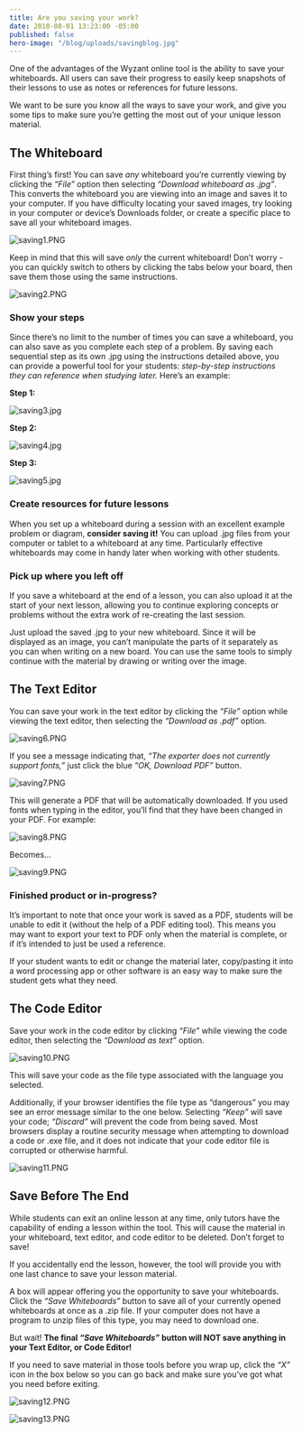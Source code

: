 ```yaml
---
title: Are you saving your work?
date: 2018-08-01 13:23:00 -05:00
published: false
hero-image: "/blog/uploads/savingblog.jpg"
---
```


One of the advantages of the Wyzant online tool is the ability to save your whiteboards. All users can save their progress to easily keep snapshots of their lessons to use as notes or references for future lessons.

We want to be sure you know all the ways to save your work, and give you some tips to make sure you’re getting the most out of your unique lesson material.

## The Whiteboard

First thing’s first! You can save *any* whiteboard you’re currently viewing by clicking the *“File”* option then selecting *“Download whiteboard as .jpg”*.  This converts the whiteboard you are viewing into an image and saves it to your computer. If you have difficulty locating your saved images, try looking in your computer or device’s Downloads folder, or create a specific place to save all your whiteboard images.

![saving1.PNG](/blog/uploads/saving1.PNG)

Keep in mind that this will save *only* the current whiteboard! Don’t worry - you can quickly switch to others by clicking the tabs below your board, then save them those using the same instructions.

![saving2.PNG](/blog/uploads/saving2.PNG)

### Show your steps

Since there’s no limit to the number of times you can save a whiteboard, you can also save as you complete each step of a problem. By saving each sequential step as its own .jpg using the instructions detailed above, you can provide a powerful tool for your students: *step-by-step instructions they can reference when studying later.* Here’s an example:

**Step 1:**

![saving3.jpg](/blog/uploads/saving3.jpg)

**Step 2:**

![saving4.jpg](/blog/uploads/saving4.jpg)

**Step 3:**

![saving5.jpg](/blog/uploads/saving5.jpg)

### Create resources for future lessons

When you set up a whiteboard during a session with an excellent example problem or diagram, **consider saving it!**  You can upload .jpg files from your computer or tablet to a whiteboard at any time. Particularly effective whiteboards may come in handy later when working with other students.  

### Pick up where you left off

If you save a whiteboard at the end of a lesson, you can also upload it at the start of your next lesson, allowing you to continue exploring concepts or problems without the extra work of re-creating the last session. 

Just upload the saved .jpg to your new whiteboard. Since it will be displayed as an image, you can’t manipulate the parts of it separately as you can when writing on a new board. You can use the same tools to simply continue with the material by drawing or writing over the image. 

## The Text Editor

You can save your work in the text editor by clicking the *“File”* option while viewing the text editor, then selecting the *“Download as .pdf”* option.

![saving6.PNG](/blog/uploads/saving6.PNG)

If you see a message indicating that, *“The exporter does not currently support fonts,”* just click the blue *“OK, Download PDF”* button. 

![saving7.PNG](/blog/uploads/saving7.PNG)

This will generate a PDF that will be automatically downloaded.  If you used fonts when typing in the editor, you’ll find that they have been changed in your PDF. For example:

![saving8.PNG](/blog/uploads/saving8.PNG)

Becomes...

![saving9.PNG](/blog/uploads/saving9.PNG)

### Finished product or in-progress?

It’s important to note that once your work is saved as a PDF, students will be unable to edit it (without the help of a PDF editing tool). This means you may want to export your text to PDF only when the material is complete, or if it’s intended to just be used a reference.

If your student wants to edit or change the material later, copy/pasting it into a word processing app or other software is an easy way to make sure the student gets what they need.

## The Code Editor

Save your work in the code editor by clicking *“File”* while viewing the code editor, then selecting the *“Download as text”* option.

![saving10.PNG](/blog/uploads/saving10.PNG)

This will save your code as the file type associated with the language you selected. 

Additionally, if your browser identifies the file type as “dangerous” you may see an error message similar to the one below.  Selecting *“Keep”* will save your code; *“Discard”* will prevent the code from being saved. Most browsers display a routine security message when attempting to download a code or .exe file, and it does not indicate that your code editor file is corrupted or otherwise harmful.

![saving11.PNG](/blog/uploads/saving11.PNG)

## Save Before The End

While students can exit an online lesson at any time, only tutors have the capability of ending a lesson within the tool.  This will cause the material in your whiteboard, text editor, and code editor to be deleted. Don’t forget to save! 

If you accidentally end the lesson, however, the tool will provide you with one last chance to save your lesson material. 

A box will appear offering you the opportunity to save your whiteboards. Click the *“Save Whiteboards”* button to save all of your currently opened whiteboards at once as a .zip file. If your computer does not have a program to unzip files of this type, you may need to download one.

But wait! **The final *“Save Whiteboards”* button will NOT save anything in your Text Editor, or Code Editor!**

If you need to save material in those tools before you wrap up, click the *“X”* icon in the box below so you can go back and make sure you’ve got what you need before exiting.

![saving12.PNG](/blog/uploads/saving12.PNG)

![saving13.PNG](/blog/uploads/saving13.PNG)